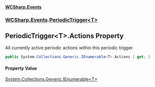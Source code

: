 #### [WCSharp\.Events](README.md 'README')
### [WCSharp\.Events](WCSharp.Events.md 'WCSharp\.Events').[PeriodicTrigger&lt;T&gt;](WCSharp.Events.PeriodicTrigger_T_.md 'WCSharp\.Events\.PeriodicTrigger\<T\>')

## PeriodicTrigger\<T\>\.Actions Property

All currently active periodic actions within this periodic trigger\.

```csharp
public System.Collections.Generic.IEnumerable<T> Actions { get; }
```

#### Property Value
[System\.Collections\.Generic\.IEnumerable&lt;](https://learn.microsoft.com/en-us/dotnet/api/system.collections.generic.ienumerable-1 'System\.Collections\.Generic\.IEnumerable\`1')[T](WCSharp.Events.PeriodicTrigger_T_.md#WCSharp.Events.PeriodicTrigger_T_.T 'WCSharp\.Events\.PeriodicTrigger\<T\>\.T')[&gt;](https://learn.microsoft.com/en-us/dotnet/api/system.collections.generic.ienumerable-1 'System\.Collections\.Generic\.IEnumerable\`1')